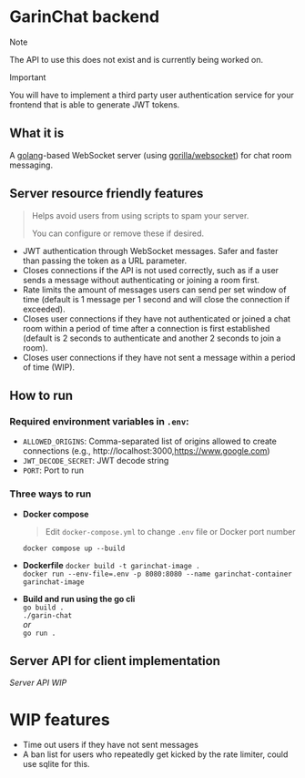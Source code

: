 # GarinChat backend

> [!NOTE]
> The API to use this does not exist and is currently being worked on.

> [!IMPORTANT]
> You will have to implement a third party user authentication service for your frontend that is able to generate JWT tokens.

## What it is

A [golang](https://go.dev/)-based WebSocket server (using [gorilla/websocket](https://github.com/gorilla/websocket)) for chat room messaging.

## Server resource friendly features

> Helps avoid users from using scripts to spam your server.
>
> You can configure or remove these if desired.

- JWT authentication through WebSocket messages. Safer and faster than passing the token as a URL parameter.
- Closes connections if the API is not used correctly, such as if a user sends a message without authenticating or joining a room first.
- Rate limits the amount of messages users can send per set window of time (default is 1 message per 1 second and will close the connection if exceeded).
- Closes user connections if they have not authenticated or joined a chat room within a period of time after a connection is first established (default is 2 seconds to authenticate and another 2 seconds to join a room).
- Closes user connections if they have not sent a message within a period of time (WIP).

## How to run

### Required environment variables in `.env`:

- `ALLOWED_ORIGINS`: Comma-separated list of origins allowed to create connections (e.g., http://localhost:3000,https://www.google.com)
- `JWT_DECODE_SECRET`: JWT decode string
- `PORT`: Port to run

### Three ways to run

- **Docker compose**

  > Edit `docker-compose.yml` to change `.env` file or Docker port number

  `docker compose up --build`

- **Dockerfile**
  `docker build -t garinchat-image .`  
  `docker run --env-file=.env -p 8080:8080 --name garinchat-container garinchat-image`

- **Build and run using the go cli**  
   `go build .`  
   `./garin-chat`  
   <em>or</em>  
   `go run .`

## Server API for client implementation

<em>Server API WIP</em>

# WIP features

- Time out users if they have not sent messages
- A ban list for users who repeatedly get kicked by the rate limiter, could use sqlite for this.
